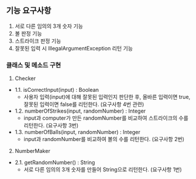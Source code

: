 ## 기능 요구사항
1. 서로 다른 임의의 3개 숫자 기능
2. 볼 판정 기능
3. 스트라이크 판정 기능
4. 잘못된 입력 시 IllegalArgumentException 리턴 기능


### 클래스 및 메소드 구현
1. Checker 
- 1.1. isCorrectInput(input) : Boolean
  - 사용자 입력(input)에 대해 잘못된 입력인지 판단한 후, 올바른 입력이면 true, 잘못된 입력이면 false를 리턴한다. (요구사항 4번 관련)
- 1.2. numberOfStrikes(input, randomNumber) : Integer
  - input과 computer가 만든 randomNumber를 비교하여 스트라이크의 수를 리턴한다. (요구사항 3번)
- 1.3. numberOfBalls(input, randomNumber) : Integer
  - input과 randomNumber를 비교하여 볼의 수를 리턴한다. (요구사항 2번)

2. NumberMaker
- 2.1. getRandomNumber() : String
  - 서로 다른 임의의 3개 숫자를 만들어 String으로 리턴한다. (요구사항 1번)